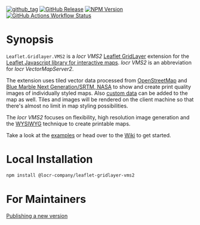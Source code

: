 [![github_tag](https://img.shields.io/github/v/tag/locr-company/Leaflet.GridLayer.VMS2)](https://github.com/locr-company/Leaflet.GridLayer.VMS2/tags)
[![GitHub Release](https://img.shields.io/github/v/release/locr-company/Leaflet.GridLayer.VMS2)](https://github.com/locr-company/Leaflet.GridLayer.VMS2/releases)
[![NPM Version](https://img.shields.io/npm/v/%40locr-company%2Fleaflet-gridlayer-vms2)](https://www.npmjs.com/package/@locr-company/leaflet-gridlayer-vms2)
[![GitHub Actions Workflow Status](https://img.shields.io/github/actions/workflow/status/locr-company/leaflet.gridlayer.vms2/node.js.yml)](https://github.com/locr-company/Leaflet.GridLayer.VMS2/actions/workflows/node.js.yml)

# Synopsis

`Leaflet.Gridlayer.VMS2` is a _locr VMS2_ [Leaflet GridLayer](https://leafletjs.com/reference.html#gridlayer) extension for the [Leaflet Javascript library for interactive maps](https://leafletjs.com/). _locr VMS2_ is an abbreviation for _locr VectorMapServer2_. 

The extension uses tiled vector data processed from [OpenStreetMap](https://www.openstreetmap.org/) and [Blue Marble Next Generation/SRTM, NASA](https://earthobservatory.nasa.gov/) to show and create print quality images of individually styled maps. Also [custom data](https://github.com/locr-company/Leaflet.GridLayer.VMS2/wiki#custom-data) can be added to the map as well. Tiles and images will be rendered on the client machine so that there's almost no limit in map styling possibilities.

The _locr VMS2_ focuses on flexibility, high resolution image generation and the [WYSIWYG](https://en.wikipedia.org/wiki/WYSIWYG) technique to create printable maps.

Take a look at the [examples](https://github.com/locr-company/Leaflet.GridLayer.VMS2/wiki#examples) or head over to the [Wiki](https://github.com/locr-company/Leaflet.GridLayer.VMS2/wiki) to get started.

# Local Installation

```sh
npm install @locr-company/leaflet-gridlayer-vms2
```

# For Maintainers

[Publishing a new version](PUBLISHING.md)
